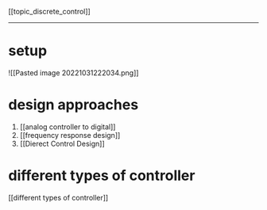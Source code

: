 [[topic_discrete_control]]
****
# setup
![[Pasted image 20221031222034.png]]

# design approaches
1. [[analog controller to digital]]
2. [[frequency response design]]
3. [[Dierect Control Design]]

# different types of controller
[[different types of controller]]
